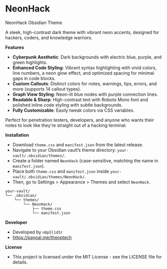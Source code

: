 # NeonHack
NeonHack Obsidian Theme

A sleek, high-contrast dark theme with vibrant neon accents, designed for hackers, coders, and knowledge warriors.

**Features**
- **Cyberpunk Aesthetic**: Dark backgrounds with electric blue, purple, and green highlights.
- **Enhanced Code Styling**: Vibrant syntax highlighting with vivid colors, line numbers, a neon glow effect, and optimized spacing for minimal gaps in code blocks.
- **Custom Callouts**: Distinct colors for notes, warnings, tips, errors, and more (supports 14 callout types).
- **Graph View Styling**: Neon-lit blue nodes with purple connection lines.
- **Readable & Sharp**: High-contrast text with Roboto Mono font and polished inline code styling with subtle backgrounds.
- **Fully Customizable**: Easily tweak colors via CSS variables.

Perfect for penetration testers, developers, and anyone who wants their notes to look like they're straight out of a hacking terminal.

**Installation**
- Download `theme.css` and `manifest.json` from the latest release.
- Navigate to your Obsidian vault’s theme directory: `your-vault/.obsidian/themes/`.
- Create a folder named `NeonHack` (case-sensitive, matching the name in `manifest.json`).
- Place both `theme.css` and `manifest.json` inside `your-vault/.obsidian/themes/NeonHack/`.
- Then, go to Settings > Appearance > Themes and select `NeonHack`.

```
your-vault/
└── .obsidian/
    └── themes/
        └── NeonHack/
            ├── theme.css
            └── manifest.json
```



**Developer**
- Developed by `n0p5l1d3r`
- https://paypal.me/theoptech

**License**
- This project is licensed under the MIT License - see the LICENSE file for details.

